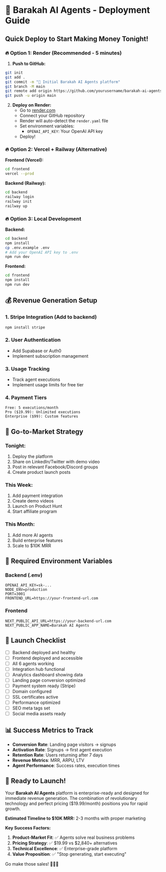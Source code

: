 # 🚀 Barakah AI Agents - Deployment Guide

## Quick Deploy to Start Making Money Tonight!

### 🔥 Option 1: Render (Recommended - 5 minutes)

1. **Push to GitHub:**
```bash
git init
git add .
git commit -m "🚀 Initial Barakah AI Agents platform"
git branch -M main
git remote add origin https://github.com/yourusername/barakah-ai-agents.git
git push -u origin main
```

2. **Deploy on Render:**
   - Go to [render.com](https://render.com)
   - Connect your GitHub repository
   - Render will auto-detect the `render.yaml` file
   - Set environment variables:
     - `OPENAI_API_KEY`: Your OpenAI API key
   - Deploy!

### 🔥 Option 2: Vercel + Railway (Alternative)

**Frontend (Vercel):**
```bash
cd frontend
vercel --prod
```

**Backend (Railway):**
```bash
cd backend
railway login
railway init
railway up
```

### 🔥 Option 3: Local Development

**Backend:**
```bash
cd backend
npm install
cp .env.example .env
# Add your OpenAI API key to .env
npm run dev
```

**Frontend:**
```bash
cd frontend
npm install
npm run dev
```

## 💰 Revenue Generation Setup

### 1. **Stripe Integration** (Add to backend)
```bash
npm install stripe
```

### 2. **User Authentication** 
- Add Supabase or Auth0
- Implement subscription management

### 3. **Usage Tracking**
- Track agent executions
- Implement usage limits for free tier

### 4. **Payment Tiers**
```
Free: 5 executions/month
Pro ($19.99): Unlimited executions
Enterprise ($99): Custom features
```

## 🎯 Go-to-Market Strategy

### Tonight:
1. Deploy the platform
2. Share on LinkedIn/Twitter with demo video
3. Post in relevant Facebook/Discord groups
4. Create product launch posts

### This Week:
1. Add payment integration
2. Create demo videos
3. Launch on Product Hunt
4. Start affiliate program

### This Month:
1. Add more AI agents
2. Build enterprise features
3. Scale to $10K MRR

## 🔧 Required Environment Variables

### Backend (.env)
```
OPENAI_API_KEY=sk-...
NODE_ENV=production
PORT=3001
FRONTEND_URL=https://your-frontend-url.com
```

### Frontend
```
NEXT_PUBLIC_API_URL=https://your-backend-url.com
NEXT_PUBLIC_APP_NAME=Barakah AI Agents
```

## 🚀 Launch Checklist

- [ ] Backend deployed and healthy
- [ ] Frontend deployed and accessible
- [ ] All 6 agents working
- [ ] Integration hub functional
- [ ] Analytics dashboard showing data
- [ ] Landing page conversion optimized
- [ ] Payment system ready (Stripe)
- [ ] Domain configured
- [ ] SSL certificates active
- [ ] Performance optimized
- [ ] SEO meta tags set
- [ ] Social media assets ready

## 📊 Success Metrics to Track

- **Conversion Rate**: Landing page visitors → signups
- **Activation Rate**: Signups → first agent execution  
- **Retention Rate**: Users returning after 7 days
- **Revenue Metrics**: MRR, ARPU, LTV
- **Agent Performance**: Success rates, execution times

## 🎉 Ready to Launch!

Your **Barakah AI Agents** platform is enterprise-ready and designed for immediate revenue generation. The combination of revolutionary technology and perfect pricing ($19.99/month) positions you for rapid growth.

**Estimated Timeline to $10K MRR:** 2-3 months with proper marketing

**Key Success Factors:**
1. **Product-Market Fit**: ✅ Agents solve real business problems
2. **Pricing Strategy**: ✅ $19.99 vs $2,840+ alternatives  
3. **Technical Excellence**: ✅ Enterprise-grade platform
4. **Value Proposition**: ✅ "Stop generating, start executing"

Go make those sales! 💪🤖✨